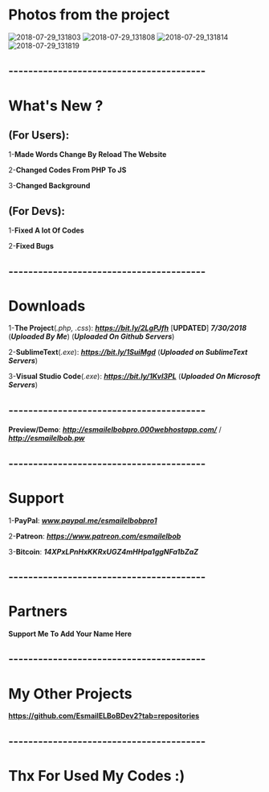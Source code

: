 # Photos from the project
![2018-07-29_131803](https://user-images.githubusercontent.com/28893833/43365794-a4593dec-9332-11e8-9c32-df714065675d.png)
![2018-07-29_131808](https://user-images.githubusercontent.com/28893833/43365796-a4870e8e-9332-11e8-8c25-7a64d57495ab.png)
![2018-07-29_131814](https://user-images.githubusercontent.com/28893833/43365797-a4b0b662-9332-11e8-8b41-ccc2438812b0.png)
![2018-07-29_131819](https://user-images.githubusercontent.com/28893833/43365798-a50d27c6-9332-11e8-985a-ff568b6f8ac4.png)
## ----------------------------------------
# What's New ?

## (For Users): 
1-**Made Words Change By Reload The Website**

2-**Changed Codes From PHP To JS**

3-**Changed Background**

## (For Devs): 
1-**Fixed A lot Of Codes**

2-**Fixed Bugs**

## ----------------------------------------
# Downloads

1-**The Project**(*.php, .css*): ***https://bit.ly/2LgPJfh*** [**UPDATED**] ***7/30/2018*** (***Uploaded By Me***) (***Uploaded On Github Servers***)

2-**SublimeText**(*.exe*): ***https://bit.ly/1SuiMgd*** (***Uploaded on SublimeText Servers***)

3-**Visual Studio Code**(*.exe*): ***https://bit.ly/1KvI3PL*** (***Uploaded On Microsoft Servers***)
## ----------------------------------------
**Preview/Demo**:  ***http://esmailelbobpro.000webhostapp.com/*** / ***http://esmailelbob.pw***
## ----------------------------------------
# Support

1-**PayPal**: ***www.paypal.me/esmailelbobpro1***

2-**Patreon**: ***https://www.patreon.com/esmailelbob***

3-**Bitcoin**: ***14XPxLPnHxKKRxUGZ4mHHpa1ggNFa1bZaZ***
## ----------------------------------------
# Partners

**Support Me To Add Your Name Here**
## ----------------------------------------

# My Other Projects

**https://github.com/EsmailELBoBDev2?tab=repositories**
## ----------------------------------------

# Thx For Used My Codes :)
